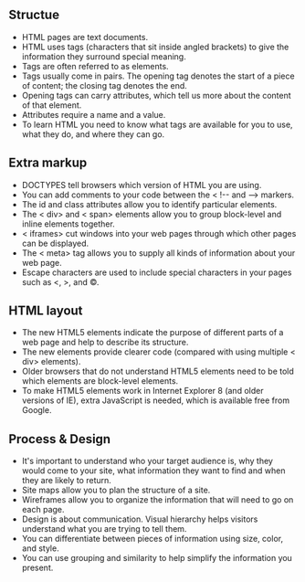 ## Structue
* HTML pages are text documents.
* HTML uses tags (characters that sit inside angled
brackets) to give the information they surround special
meaning.
* Tags are often referred to as elements.
* Tags usually come in pairs. The opening tag denotes
the start of a piece of content; the closing tag denotes
the end.
* Opening tags can carry attributes, which tell us more
about the content of that element.
* Attributes require a name and a value.
* To learn HTML you need to know what tags are
available for you to use, what they do, and where they
can go.

## Extra markup
* DOCTYPES tell browsers which version of HTML you
are using.
* You can add comments to your code between the
< !-- and --> markers.
* The id and class attributes allow you to identify
particular elements.
* The < div> and < span> elements allow you to group
block-level and inline elements together.
* < iframes> cut windows into your web pages through
which other pages can be displayed.
* The < meta> tag allows you to supply all kinds of
information about your web page.
* Escape characters are used to include special
characters in your pages such as <, >, and ©.

## HTML layout
* The new HTML5 elements indicate the purpose of
different parts of a web page and help to describe
its structure.
* The new elements provide clearer code (compared
with using multiple < div> elements).
* Older browsers that do not understand HTML5
elements need to be told which elements are
block-level elements.
* To make HTML5 elements work in Internet Explorer 8
(and older versions of IE), extra JavaScript is needed,
which is available free from Google.

## Process & Design
* It's important to understand who your target audience
is, why they would come to your site, what information
they want to find and when they are likely to return.
* Site maps allow you to plan the structure of a site.
* Wireframes allow you to organize the information that
will need to go on each page.
* Design is about communication. Visual hierarchy helps
visitors understand what you are trying to tell them.
* You can differentiate between pieces of information
using size, color, and style.
* You can use grouping and similarity to help simplify
the information you present.
